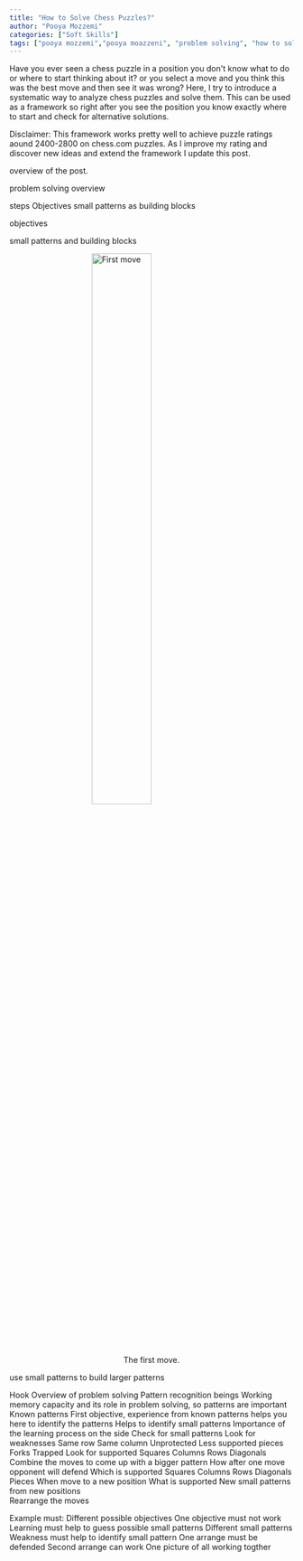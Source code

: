 ```yaml
---
title: "How to Solve Chess Puzzles?"
author: "Pooya Mozzemi"
categories: ["Soft Skills"]
tags: ["pooya mozzemi","pooya moazzeni", "problem solving", "how to solve puzzles", "solve chess puzzles"]
---
```


Have you ever seen a chess puzzle in a position you don't know what to do or where to start thinking 
about it? or you select a move and you think this was the best move and then see it was wrong? Here,
I try to introduce a systematic way to analyze chess puzzles and solve them. This can be used as a
framework so right after you see the position you know exactly where to start and check for alternative
solutions.

Disclaimer: This framework works pretty well to achieve puzzle ratings aound 2400-2800 on chess.com
puzzles. As I improve my rating and discover new ideas and extend the framework I update this post.

overview of the post.   

problem solving overview

steps
Objectives
small patterns as building blocks 

objectives

small patterns and building blocks

<figure>
  <img src="/images/1.jpeg" alt="First move" style="margin-left: 25%; width:50%">
  <figcaption style="text-align:center">The first move.</figcaption>
</figure>

use small patterns to build larger patterns

Hook
Overview of problem solving
Pattern recognition beings
Working memory capacity and its role in problem solving, so patterns are important
Known patterns 
First objective, experience from known patterns helps you here to identify the patterns
Helps to identify small patterns
Importance of the learning process on the side
Check for small patterns
Look for weaknesses
Same row
Same column
Unprotected
Less supported pieces
Forks
Trapped
Look for supported 
Squares
Columns
Rows
Diagonals
Combine the moves to come up with a bigger pattern
How after one move opponent will defend
Which is supported
Squares
Columns
Rows
Diagonals
Pieces
When move to a new position
What is supported
New small patterns from new positions  
Rearrange the moves

Example must:
Different possible objectives
One objective must not work
Learning must help to guess possible small patterns
Different small patterns
Weakness must help to identify small pattern 
One arrange must be defended
Second arrange can work
One picture of all working togther




